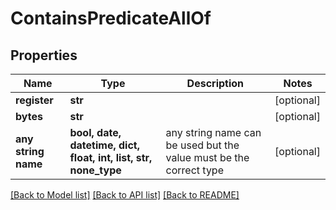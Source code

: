 # ContainsPredicateAllOf


## Properties
Name | Type | Description | Notes
------------ | ------------- | ------------- | -------------
**register** | **str** |  | [optional] 
**bytes** | **str** |  | [optional] 
**any string name** | **bool, date, datetime, dict, float, int, list, str, none_type** | any string name can be used but the value must be the correct type | [optional]

[[Back to Model list]](../README.md#documentation-for-models) [[Back to API list]](../README.md#documentation-for-api-endpoints) [[Back to README]](../README.md)


